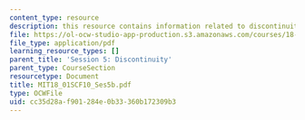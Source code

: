 ```yaml
---
content_type: resource
description: this resource contains information related to discontinuity.
file: https://ol-ocw-studio-app-production.s3.amazonaws.com/courses/18-01sc-single-variable-calculus-fall-2010/cc35d28af901284e0b33360b172309b3_MIT18_01SCF10_Ses5b.pdf
file_type: application/pdf
learning_resource_types: []
parent_title: 'Session 5: Discontinuity'
parent_type: CourseSection
resourcetype: Document
title: MIT18_01SCF10_Ses5b.pdf
type: OCWFile
uid: cc35d28a-f901-284e-0b33-360b172309b3
---
```

